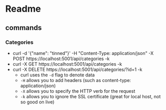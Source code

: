 # Readme
## commands
### Categories
-   curl -d '{"name": "tinned"}' -H "Content-Type: application/json" -X POST https://localhost:5001/api/categories -k
-   curl -X GET https://localhost:5001/api/categories -k 
-   curl -X DELETE https://localhost:5001/api/categories/?id=1 -k
    -   curl uses the `-d` flag to denote data 
    -   `-H` allows you to add headers (such as content-type: application/json)
    -   `-X` allows you to specify the HTTP verb for the request
    -   `-k` allows you to ignore the SSL certificate (great for local host, not so good on live)

